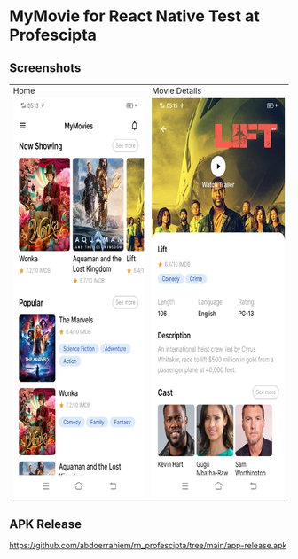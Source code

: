 # MyMovie for React Native Test at Profescipta

## Screenshots

<table>
  <tr>
    <td>Home</td>
    <td>Movie Details</td>
  </tr>
  <tr>
    <td><img src="src/assets/images/screenshot1.jpeg" width=480 height=720></td>
    <td><img src="src/assets/images/screenshot2.jpeg" width=480 height=720></td>
  </tr>
 </table>

## APK Release

https://github.com/abdoerrahiem/rn_profescipta/tree/main/app-release.apk
